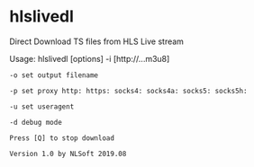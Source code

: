 # hlslivedl
Direct Download TS files from HLS Live stream

Usage: hlslivedl [options] -i [http://...m3u8]

    -o set output filename
    
    -p set proxy http: https: socks4: socks4a: socks5: socks5h:
    
    -u set useragent
    
    -d debug mode
    
    Press [Q] to stop download
    
    Version 1.0 by NLSoft 2019.08
